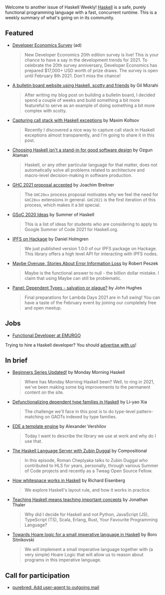 Welcome to another issue of Haskell Weekly!
[Haskell](https://www.haskell.org) is a safe, purely functional programming language with a fast, concurrent runtime.
This is a weekly summary of what's going on in its community.

## Featured

- [Developer Economics Survey](https://www.developereconomics.net/?utm_medium=newsletter&utm_source=haskell&utm_campaign=haskell_newsletter) (ad)
  > New Developer Economics 20th edition survey is live! This is your chance to have a say in the development trends for 2021. To celebrate the 20th survey anniversary, Developer Economics has prepared $17,000+ USD worth of prize draws. The survey is open until February 8th 2021. Don't miss the chance!

- [A bulletin board website using Haskell, scotty and friends](https://gilmi.me/blog/post/2021/01/15/bulletin-app) by Gil Mizrahi
  > After writing my blog post on building a bulletin board, I decided spend a couple of weeks and build something a bit more featureful to serve as an example of doing something a bit more complex with scotty.

- [Capturing call stack with Haskell exceptions](https://maksbotan.github.io/posts/2021-01-20-callstacks.html) by Maxim Koltsov
  > Recently I discovered a nice way to capture call stack in Haskell exceptions almost transparently, and I'm going to share it in this post.

- [Choosing Haskell isn't a stand-in for good software design](https://ozataman.medium.com/choosing-haskell-isnt-a-stand-in-for-good-software-design-7d893882f963) by Ozgun Ataman
  > Haskell, or any other particular language for that matter, does not automatically solve all problems related to architecture and macro-level decision-making in software production.

- [GHC 2021 proposal accepted](https://github.com/ghc-proposals/ghc-proposals/blob/0827f6bfc686a5388ec381107b8178bb4d684edd/proposals/0380-ghc2021.rst) by Joachim Breitner
  > The `GHC20xx` process proposal motivates why we feel the need for `GHC20xx` extensions in general. `GHC2021` is the first iteration of this process, which makes it a bit special.

- [GSoC 2020 Ideas](https://summer.haskell.org/ideas.html) by Summer of Haskell
  > This is a list of ideas for students who are considering to apply to Google Summer of Code 2021 for Haskell.org.

- [IPFS on Hackage](https://blog.fission.codes/ipfs-on-hackage/) by Daniel Holmgren
  > We just published version 1.0.0 of our IPFS package on Hackage. This library offers a high level API for interacting with IPFS nodes.

- [Maybe Overuse, Stories About Error Information Loss](https://rpeszek.github.io/posts/2021-01-17-maybe-overuse.html) by Robert Peszek
  > Maybe is the functional answer to null - the billion dollar mistake. I claim that using Maybe can still be problematic.

- [Panel: Dependent Types - salvation or plague?](https://www.airmeet.com/e/4d96c880-5982-11eb-ac04-6124f038041d) by John Hughes
  > Final preparations for Lambda Days 2021 are in full swing! You can have a taste of the February event by joining our completely free and open meetup.

## Jobs

- [Functional Developer at EMURGO](https://functional.works-hub.com/jobs/remote-functional-developer-for-smart-contracts-f49)

Trying to hire a Haskell developer?
You should [advertise with us](https://haskellweekly.news/advertising.html)!

## In brief

- [Beginners Series Updated!](https://mmhaskell.com/blog/2021/1/18/beginners-series-updated) by Monday Morning Haskell
  > Where has Monday Morning Haskell been? Well, to ring in 2021, we've been making some big improvements to the permanent content on the site.

- [Defunctionalizing dependent type families in Haskell](https://blog.poisson.chat/posts/2021-01-16-dependent-fcfs.html) by Li-yao Xia
  > The challenge we'll face in this post is to do type-level pattern-matching on GADTs indexed by type families.

- [EDE a template engine](https://qnikst.brick.do/2021-01-17_ede_a_template_engine) by Alexander Vershilov
  > Today I want to describe the library we use at work and why do I use that.

- [The Haskell Language Server with Zubin Duggal](https://www.compositional.fm/haskell-language-server) by Compositional
  > In this episode, Roman Cheplyaka talks to Zubin Duggal who contributed to HLS for years, personally, through various Summer of Code projects and recently as a Tweag Open Source Fellow.

- [How whitespace works in Haskell](https://www.youtube.com/watch?v=uKpPJV0hhCY) by Richard Eisenberg
  > We explore Haskell's layout rule, and how it works in practice.

- [Teaching Haskell means teaching important concepts](https://www.lambdabytes.io/posts/teachinghaskell/) by Jonathan Thaler
  > Why did I decide for Haskell and not Python, JavaScript (JS), TypeScript (TS), Scala, Erlang, Rust, Your Favourite Programming Language?

- [Towards Hoare logic for a small imperative language in Haskell](https://bor0.wordpress.com/2021/01/18/towards-hoare-logic-for-a-small-imperative-language-in-haskell/) by Boro Sitnikovski
  > We will implement a small imperative language together with (a very simple) Hoare Logic that will allow us to reason about programs in this imperative language.

## Call for participation

-   [purebred: Add user-agent to outgoing mail](https://github.com/purebred-mua/purebred/issues/414)
